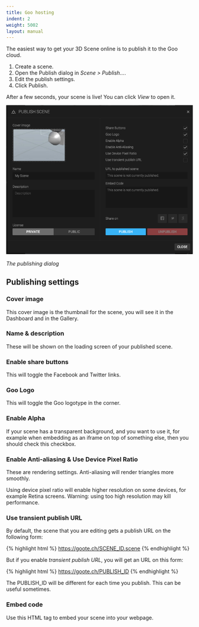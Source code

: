 ```yaml
---
title: Goo hosting
indent: 2
weight: 5002
layout: manual
---
```

The easiest way to get your 3D Scene online is to publish it to the Goo cloud.

1. Create a scene.
2. Open the Publish dialog in *Scene > Publish...*.
3. Edit the publish settings.
4. Click Publish.

After a few seconds, your scene is live! You can click *View* to open it.

![](publish-dialog.png)

*The publishing dialog*

## Publishing settings

### Cover image

This cover image is the thumbnail for the scene, you will see it in the Dashboard and in the Gallery.

### Name & description

These will be shown on the loading screen of your published scene.

### Enable share buttons

This will toggle the Facebook and Twitter links.

### Goo Logo

This will toggle the Goo logotype in the corner.

### Enable Alpha

If your scene has a transparent background, and you want to use it, for example when embedding as an iframe on top of something else, then you should check this checkbox.

### Enable Anti-aliasing & Use Device Pixel Ratio

These are rendering settings. Anti-aliasing will render triangles more smoothly.

Using device pixel ratio will enable higher resolution on some devices, for example Retina screens. Warning: using too high resolution may kill performance.

### Use transient publish URL

By default, the scene that you are editing gets a publish URL on the following form:

{% highlight html %}
https://goote.ch/SCENE_ID.scene
{% endhighlight %}

But if you enable *transient publish URL*, you will get an URL on this form:

{% highlight html %}
https://goote.ch/PUBLISH_ID
{% endhighlight %}

The PUBLISH_ID will be different for each time you publish. This can be useful sometimes.

### Embed code

Use this HTML tag to embed your scene into your webpage.